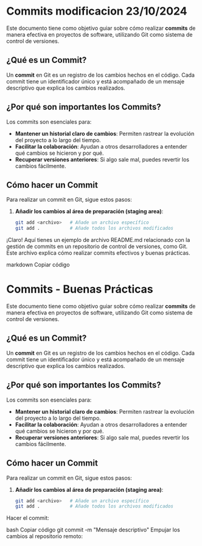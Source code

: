 # Commits modificacion 23/10/2024

Este documento tiene como objetivo guiar sobre cómo realizar **commits** de manera efectiva en proyectos de software, utilizando Git como sistema de control de versiones.

## ¿Qué es un Commit?

Un **commit** en Git es un registro de los cambios hechos en el código. Cada commit tiene un identificador único y está acompañado de un mensaje descriptivo que explica los cambios realizados.

## ¿Por qué son importantes los Commits?

Los commits son esenciales para:
- **Mantener un historial claro de cambios**: Permiten rastrear la evolución del proyecto a lo largo del tiempo.
- **Facilitar la colaboración**: Ayudan a otros desarrolladores a entender qué cambios se hicieron y por qué.
- **Recuperar versiones anteriores**: Si algo sale mal, puedes revertir los cambios fácilmente.

## Cómo hacer un Commit

Para realizar un commit en Git, sigue estos pasos:

1. **Añadir los cambios al área de preparación (staging area)**:
   ```bash
   git add <archivo>   # Añade un archivo específico
   git add .           # Añade todos los archivos modificados

   
¡Claro! Aquí tienes un ejemplo de archivo README.md relacionado con la gestión de commits en un repositorio de control de versiones, como Git. Este archivo explica cómo realizar commits efectivos y buenas prácticas.

markdown
Copiar código
# Commits - Buenas Prácticas

Este documento tiene como objetivo guiar sobre cómo realizar **commits** de manera efectiva en proyectos de software, utilizando Git como sistema de control de versiones.

## ¿Qué es un Commit?

Un **commit** en Git es un registro de los cambios hechos en el código. Cada commit tiene un identificador único y está acompañado de un mensaje descriptivo que explica los cambios realizados.

## ¿Por qué son importantes los Commits?

Los commits son esenciales para:
- **Mantener un historial claro de cambios**: Permiten rastrear la evolución del proyecto a lo largo del tiempo.
- **Facilitar la colaboración**: Ayudan a otros desarrolladores a entender qué cambios se hicieron y por qué.
- **Recuperar versiones anteriores**: Si algo sale mal, puedes revertir los cambios fácilmente.

## Cómo hacer un Commit

Para realizar un commit en Git, sigue estos pasos:

1. **Añadir los cambios al área de preparación (staging area)**:
   ```bash
   git add <archivo>   # Añade un archivo específico
   git add .           # Añade todos los archivos modificados
Hacer el commit:

bash
Copiar código
git commit -m "Mensaje descriptivo"
Empujar los cambios al repositorio remoto:

